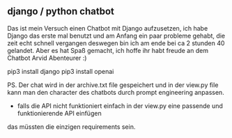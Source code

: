 ## django / python chatbot


Das ist mein Versuch einen Chatbot mit Django aufzusetzen, ich habe Django das erste mal benutzt und am Anfang ein paar probleme gehabt, die zeit echt schnell vergangen deswegen bin ich am ende bei ca 2 stunden 40 gelandet. Aber es hat Spaß gemacht, ich hoffe ihr habt freude an dem Chatbot Arvid Abenteurer :)

pip3 install django
pip3 install openai


PS. Der chat wird in der archive.txt file gespeichert und in der view.py file kann man den character des chatbots durch prompt engineering anpassen.
- falls die API nicht funktioniert einfach in der view.py eine passende und funktionierende API einfügen

das müssten die einzigen requirements sein.


